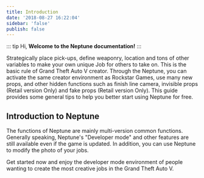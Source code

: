 ```yaml
---
title: Introduction
date: '2018-08-27 16:22:04'
sidebar: 'false'
publish: false
---
```


::: tip
Hi, **Welcome to the Neptune documentation!**
:::

Strategically place pick-ups, define weaponry, location and tons of other variables to make your own unique Job for others to take on. This is the basic rule of Grand Theft Auto V creator. Through the Neptune, you can activate the same creator environment as Rockstar Games, use many new props, and other hidden functions such as finish line camera, invisible props (Retail version Only) and fake props (Retail version Only). This guide provides some general tips to help you better start using Neptune for free.

## Introduction to Neptune

The functions of Neptune are mainly multi-version common functions. Generally speaking, Neptune's "Developer mode" and other features are still available even if the game is updated. In addition, you can use Neptune to modify the photo of your jobs.

Get started now and enjoy the developer mode environment of people wanting to create the most creative jobs in the Grand Theft Auto V.